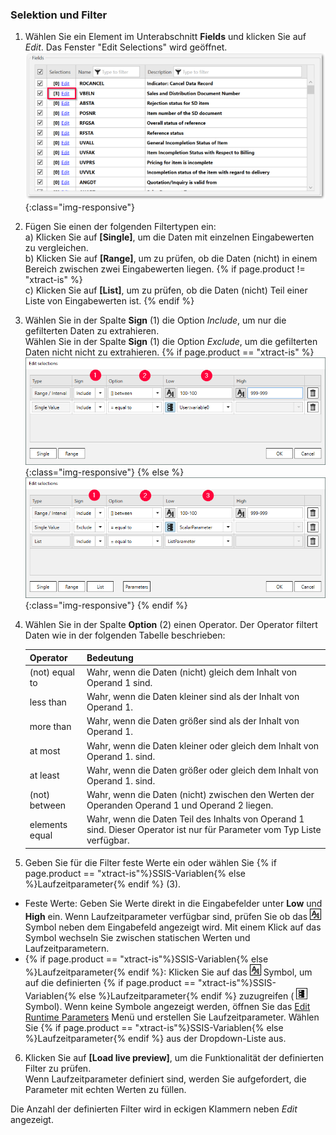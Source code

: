 ### Selektion und Filter

1. Wählen Sie ein Element im Unterabschnitt **Fields** und klicken Sie auf *Edit*. Das Fenster "Edit Selections" wird geöffnet.<br> 
![ODP Fields](/img/content/odp/odp-fiter.png){:class="img-responsive"}
2. Fügen Sie einen der folgenden Filtertypen ein:<br>
a) Klicken Sie auf **[Single]**, um die Daten mit einzelnen Eingabewerten zu vergleichen.<br>
b) Klicken Sie auf **[Range]**, um zu prüfen, ob die Daten (nicht) in einem Bereich zwischen zwei Eingabewerten liegen. {% if page.product != "xtract-is" %}<br>c) Klicken Sie auf **[List]**, um zu prüfen, ob die Daten (nicht) Teil einer Liste von Eingabewerten ist. {% endif %}<br>
3. Wählen Sie in der Spalte **Sign** (1) die Option *Include*, um nur die gefilterten Daten zu extrahieren.<br>
Wählen Sie in der Spalte **Sign** (1) die Option *Exclude*, um die gefilterten Daten nicht nicht zu extrahieren.
{% if page.product == "xtract-is" %} ![selections](/img/content/selections-xis.png){:class="img-responsive"} {% else %}![selections](/img/content/selections.png){:class="img-responsive"} {% endif %}
4. Wählen Sie in der Spalte **Option** (2) einen Operator. Der Operator filtert Daten wie in der folgenden Tabelle beschrieben:

   | Operator   |      Bedeutung      |  
   |:---------|:------------- |
   |(not) equal to|  Wahr, wenn die Daten (nicht) gleich dem Inhalt von Operand 1 sind.|
   |less than  | Wahr, wenn die Daten kleiner sind als der Inhalt von Operand 1.|
   |more than |  Wahr, wenn die Daten größer sind als der Inhalt von Operand 1.|
   |at most | Wahr, wenn die Daten kleiner oder gleich dem Inhalt von Operand 1. sind.|
   |at least |  Wahr, wenn die Daten größer oder gleich dem Inhalt von Operand 1. sind.|
   |(not) between | Wahr, wenn die Daten (nicht) zwischen den Werten der Operanden Operand 1 und Operand 2 liegen. |
   |elements equal | Wahr, wenn die Daten Teil des Inhalts von Operand 1 sind. Dieser Operator ist nur für Parameter vom Typ Liste verfügbar.|
5. Geben Sie für die Filter feste Werte ein oder wählen Sie {% if page.product == "xtract-is"%}SSIS-Variablen{% else %}Laufzeitparameter{% endif %} (3). <br>
- Feste Werte: Geben Sie Werte direkt in die Eingabefelder unter **Low** und **High** ein.
Wenn Laufzeitparameter verfügbar sind, prüfen Sie ob das ![static-value](/img/content/icons/runtime-parameters-static.png) Symbol neben dem Eingabefeld angezeigt wird.
Mit einem Klick auf das Symbol wechseln Sie zwischen statischen Werten und Laufzeitparametern.
- {% if page.product == "xtract-is"%}SSIS-Variablen{% else %}Laufzeitparameter{% endif %}: Klicken Sie auf das ![static-value](/img/content/icons/runtime-parameters-static.png) Symbol, um auf die definierten {% if page.product == "xtract-is"%}SSIS-Variablen{% else %}Laufzeitparameter{% endif %} zuzugreifen ( ![dynamic-value](/img/content/icons/runtime-parameters-dynamic.png) Symbol).
Wenn keine Symbole angezeigt werden, öffnen Sie das [Edit Runtime Parameters](./odp-settings#edit-runtime-parameters) Menü und erstellen Sie Laufzeitparameter.
Wählen Sie {% if page.product == "xtract-is"%}SSIS-Variablen{% else %}Laufzeitparameter{% endif %} aus der Dropdown-Liste aus.
6. Klicken Sie auf **[Load live preview]**, um die Funktionalität der definierten Filter zu prüfen. <br>
Wenn Laufzeitparameter definiert sind, werden Sie aufgefordert, die Parameter mit echten Werten zu füllen. 

Die Anzahl der definierten Filter wird in eckigen Klammern neben *Edit* angezeigt.
